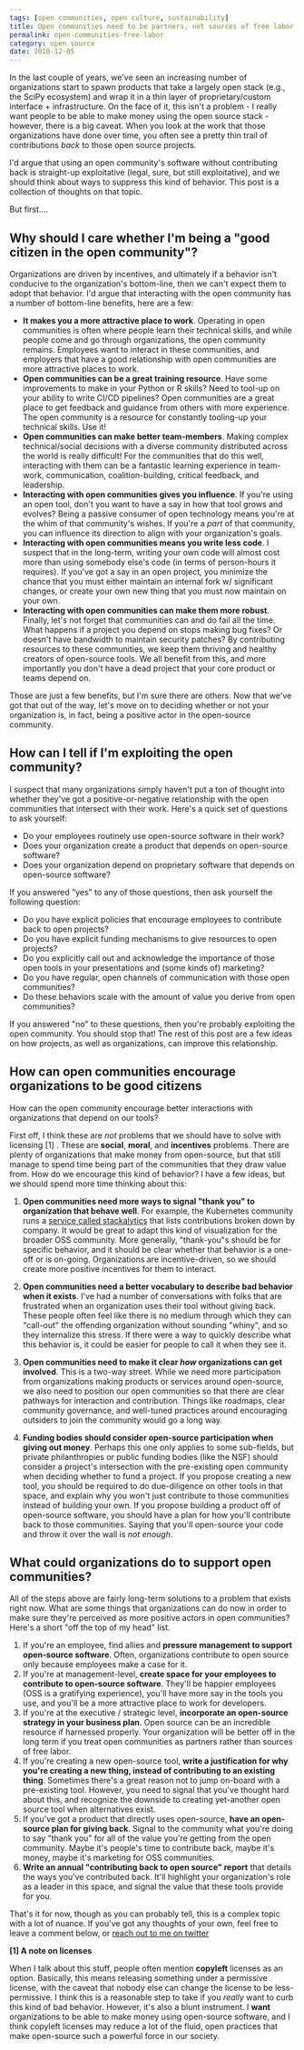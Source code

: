 ```yaml
---
tags: [open communities, open culture, sustainability]
title: Open communities need to be partners, not sources of free labor 
permalink: open-communities-free-labor
category: open source
date: 2018-12-05
---
```


In the last couple of years, we've seen an increasing number of organizations start to
spawn products that take a largely open stack (e.g., the SciPy ecosystem) and wrap
it in a thin layer of proprietary/custom interface + infrastructure.
On the face of it, this isn't a problem - I really want people to be able to
make money using the open source stack - however, there is a big caveat. When you look
at the work that those organizations have done over time, you often see a pretty thin trail
of contributions *back* to those open source projects.

I'd argue that using an open community's software without contributing back is straight-up
exploitative (legal, sure, but still exploitative), and we should think about ways to 
suppress this kind of behavior. This post is a collection of thoughts on that topic.

But first....

## Why should I care whether I'm being a "good citizen in the open community"?

Organizations are driven by incentives, and ultimately if a behavior isn't conducive
to the organization's bottom-line, then we can't expect them to adopt that behavior.
I'd argue that interacting with the open community has a number of bottom-line benefits, here are a few:

* **It makes you a more attractive place to work**. Operating in open communities is
  often where people learn their technical skills, and while people come and go through
  organizations, the open community remains. Employees want to interact in these communities,
  and employers that have a good relationship with open communities are more attractive
  places to work.
* **Open communities can be a great training resource**. Have some improvements to make in
  your Python or R skills? Need to tool-up on your ability to write CI/CD pipelines? Open
  communities are a great place to get feedback and guidance from others with more experience.
  The open community is a resource for constantly tooling-up your technical skills. Use it!
* **Open communities can make better team-members**. Making complex technical/social decisions
  with a diverse community distributed across the world is really difficult! For the communities
  that do this well, interacting with them can be a fantastic learning experience in team-work,
  communication, coalition-building, critical feedback, and leadership.
* **Interacting with open communities gives you influence**. If you're using an open
  tool, don't you want to have a say in how that tool grows and evolves? Being a passive consumer
  of open technology means you're at the whim of that community's wishes. If you're a *part* of
  that community, you can influence its direction to align with your organization's goals.
* **Interacting with open communities means you write less code**. I suspect that in the long-term,
  writing your own code will almost cost more than using somebody else's code (in terms of
  person-hours it requires). If you've got a say in an open project, you minimize the chance that
  you must either maintain an internal fork w/ significant changes, or create your own new thing
  that you must now maintain on your own.
* **Interacting with open communities can make them more robust**. Finally, let's not forget
  that communities can and do fail all the time. What happens if a project you depend on
  stops making bug fixes? Or doesn't have bandwidth to maintain security patches? By contributing
  resources to these communities, we keep them thriving and healthy creators of open-source
  tools. We all benefit from this, and more importantly you don't have a dead project that your
  core product or teams depend on.

Those are just a few benefits, but I'm sure there are others. Now that we've got that out
of the way, let's move on to deciding whether or not your organization is, in fact, being
a positive actor in the open-source community.

## How can I tell if I'm exploiting the open community?

I suspect that many organizations simply haven't put a ton of thought into whether they've got a positive-or-negative
relationship with the open communities that intersect with their work. Here's a quick set of questions
to ask yourself:

* Do your employees routinely use open-source software in their work?
* Does your organization create a product that depends on open-source software?
* Does your organization depend on proprietary software that depends on open-source software?

If you answered "yes" to any of those questions, then ask yourself the following question:

* Do you have explicit policies that encourage employees to contribute back to open projects?
* Do you have explicit funding mechanisms to give resources to open projects?
* Do you explicitly call out and acknowledge the importance of those open tools in your presentations and (some kinds of) marketing?
* Do you have regular, open channels of communication with those open communities?
* Do these behaviors scale with the amount of value you derive from open communities?

If you answered "no" to these questions, then you're probably exploiting the open community. You should stop that! The rest of this post are a few ideas on how projects, as well as organizations, can improve this relationship.

## How can open communities encourage organizations to be good citizens

How can the open community encourage better interactions
with organizations that depend on our tools?

First off, I think these are *not* problems that we should have to solve with licensing [1]
. These are **social**, **moral**, and **incentives** problems.
There are plenty of organizations that make money from open-source, but that still
manage to spend time being part of the communities that they draw value from. How do we encourage this
kind of behavior? I have a few ideas, but we should spend more time thinking about this:

1. **Open communities need more ways to signal "thank you" to organization that behave well**. For
   example, the Kubernetes community runs a [service called stackalytics](http://stackalytics.com/?project_type=kubernetes-group&metric=commits)
   that lists contributions broken down by company. It would be great to adapt this kind of visualization
   for the broader OSS community. More generally, "thank-you"s should be for specific behavior, and it should be clear whether that behavior is a one-off or is on-going. Organizations are incentive-driven, so we should create more
   positive incentives for them to interact.
   
2. **Open communities need a better vocabulary to describe bad behavior when it exists**. I've had
   a number of conversations with folks that are frustrated when an organization uses their tool without
   giving back. These people often feel like there is no medium through which they can "call-out" the
   offending organization without sounding "whiny", and so they internalize this stress. If there were a way to
   quickly describe what this behavior is, it could be easier for people to call it when they see it.
3. **Open communities need to make it clear *how* organizations can get involved**. This is a two-way street.
   While we need more participation from organizations making products or services around open-source, we also
   need to position our open communities so that there are clear pathways for interaction and contribution.
   Things like roadmaps, clear community governance, and well-tuned practices around encouraging outsiders to
   join the community would go a long way.
4. **Funding bodies should consider open-source participation when giving out money**. Perhaps this one only
   applies to some sub-fields, but private philanthropies or public funding bodies (like the NSF) should consider
   a project's intersection with the pre-existing open community when deciding whether to fund a project.
   If you propose creating a new tool, you should be required to do due-diligence on other tools in that space,
   and explain why you won't just contribute to those communities instead of building your own. If you propose
   building a product off of open-source software, you should have a plan for how you'll contribute back to those
   communities. Saying that you'll open-source your code and throw it over the wall is *not enough*.

## What could organizations do to support open communities?

All of the steps above are fairly long-term solutions to a problem that exists right now. What are some things
that organizations can do now in order to make sure they're perceived as more positive actors in open communities?
Here's a short "off the top of my head" list.

1. If you're an employee, find allies and **pressure management to support open-source software**. Often, organizations
   contribute to open source only because employees make a case for it.
2. If you're at management-level, **create space for your employees to contribute to open-source software**. They'll
   be happier employees (OSS is a gratifying experience), you'll have more say in the tools you use, and you'll be
   a more attractive place to work for developers.
3. If you're at the executive / strategic level, **incorporate an open-source strategy in your business plan**. Open source
   can be an incredible resource if harnessed properly. Your organization will be better off in the long term if you treat
   open communities as partners rather than sources of free labor.
4. If you're creating a new open-source tool, **write a justification for why you're creating a new thing, instead of contributing to an existing thing**.
   Sometimes there's a great reason not to jump on-board with a pre-existing tool. However, you need to signal that you've
   thought hard about this, and recognize the downside to creating yet-another open source tool when alternatives exist.
4. If you've got a product that directly uses open-source, **have an open-source plan for giving back**. Signal to the
   community what you're doing to say "thank you" for all of the value you're getting from the open community. Maybe it's
   people's time to contribute back, maybe it's money, maybe it's marketing for OSS communities.
5. **Write an annual "contributing back to open source" report** that details the ways you've contributed back. It'll highlight your organization's role as a leader in this space, and signal the value that these tools provide for you.

That's it for now, though as you can probably tell, this is a complex topic with a lot of nuance. If you've got any thoughts of your own, feel free to leave a comment below, or [reach out to me on twitter](https://twitter.com/choldgraf)


**[1] A note on licenses**

When I talk about this stuff, people often mention **copyleft** licenses as an option. Basically,
this means releasing something under a permissive license, with the caveat that nobody else can
change the license to be less-permissive. I think this is a reasonable step to take if you *really* want to
curb this kind of bad behavior. However, it's also a blunt instrument. I **want** organizations to be
able to make money using open-source software, and I think copyleft licenses may reduce a lot of
the fluid, open practices that make open-source such a powerful force in our society.
